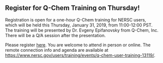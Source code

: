 ## Register for Q-Chem Training on Thursday!

Registration is open for a one-hour Q-Chem training for NERSC users, which will
be held this Thursday, January 31, 2019, from 11:00-12:00 PST. The training will
be presented by Dr. Evgeny Epifanovsky from Q-Chem, Inc. There will be a Q/A 
session after the presentation. 

Please register [here](https://docs.google.com/forms/d/e/1FAIpQLSc5V1rcH0t0e4clIJ1MM3TQwFWh2_8RX9PMdkF145loXxxY8A/viewform).
You are welcome to attend in person or online. The remote connection info and 
agenda are available at 
<https://www.nersc.gov/users/training/events/q-chem-user-training-13119/>.


